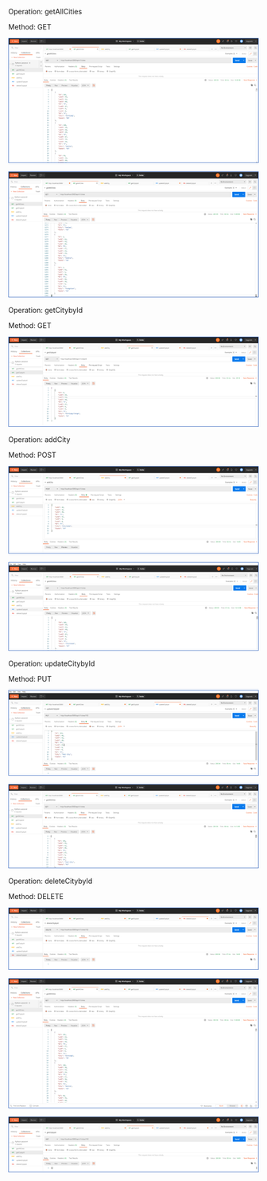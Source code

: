 Operation: getAllCities

Method: GET

![](screenshots/image1.png)

![](screenshots/image2.png)

Operation: getCitybyId

Method: GET

![](screenshots/image3.png)

Operation: addCity

Method: POST

![](screenshots/image4.png)

![](screenshots/image5.png)

Operation: updateCitybyId

Method: PUT

![](screenshots/image6.png)

![](screenshots/image7.png)

Operation: deleteCitybyId

Method: DELETE

![](screenshots/image8.png)

![](screenshots/image9.png)

![](screenshots/image10.png)
